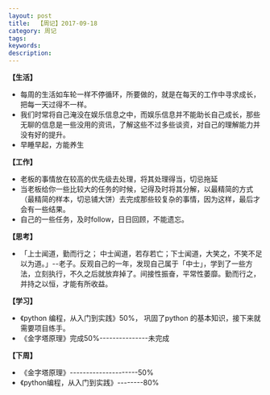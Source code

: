 ```yaml
---
layout: post
title:  【周记】2017-09-18
category: 周记
tags:
keywords:
description:
---
```




**【生活】**

- 每周的生活如车轮一样不停循环，所要做的，就是在每天的工作中寻求成长，把每一天过得不一样。
- 我们时常将自己淹没在娱乐信息之中，而娱乐信息并不能助长自己成长，那些无聊的信息是一些没用的资讯，了解这些不过多些谈资，对自己的理解能力并没有好的提升。
- 早睡早起，方能养生

**【工作】**

- 老板的事情放在较高的优先级去处理，将其处理得当，切忌拖延
- 当老板给你一些比较大的任务的时候，记得及时将其分解，以最精简的方式（最精简的样本，切忌铺大饼）去完成那些较复杂的事情，因为这样，最后才会有一些结果。
- 自己的一些任务，及时follow，日日回顾，不能遗忘。

**【思考】**

- 「上士闻道，勤而行之； 中士闻道，若存若亡；下士闻道，大笑之，不笑不足以为道。」--老子。反观自己的一年，发现自己属于「中士」，学到了一些方法，立刻执行，不久之后就放弃掉了。间接性振奋，平常性萎靡。勤而行之，并持之以恒，才能有所收益。

**【学习】**

- 《python 编程，从入门到实践》50%， 巩固了python 的基本知识，接下来就需要项目练手。
- 《金字塔原理》完成50%---------------未完成

**【下周】**

- 《金字塔原理》---------------------50%
- 《python编程，从入门到实践》--------80%


